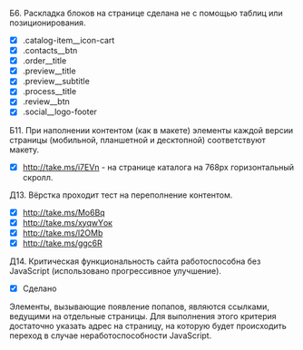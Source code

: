 Б6. Раскладка блоков на странице сделана не с помощью таблиц или позиционирования.

- [x] .catalog-item__icon-cart
- [x] .contacts__btn
- [x] .order__title
- [x] .preview__title
- [x] .preview__subtitle
- [x] .process__title
- [x] .review__btn
- [x] .social__logo-footer

Б11. При наполнении контентом (как в макете) элементы каждой версии страницы (мобильной, планшетной и десктопной) соответствуют макету.

- [x] http://take.ms/i7EVn - на странице каталога на 768px горизонтальный скролл.

Д13. Вёрстка проходит тест на переполнение контентом.

- [x] http://take.ms/Mo6Bq
- [x] http://take.ms/xyqwYок
- [x] http://take.ms/l2OMb
- [x] http://take.ms/ggc6R

Д14. Критическая функциональность сайта работоспособна без JavaScript (использовано прогрессивное улучшение).

- [x] Сделано

Элементы, вызывающие появление попапов, являются ссылками, ведущими на отдельные страницы.
Для выполнения этого критерия достаточно указать адрес на страницу, на которую будет происходить переход в случае неработоспособности JavaScript.
